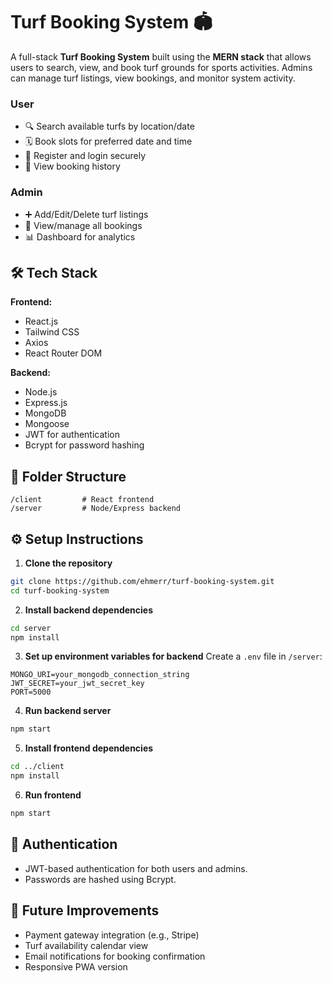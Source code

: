 
# Turf Booking System 🏟️

A full-stack **Turf Booking System** built using the **MERN stack** that allows users to search, view, and book turf grounds for sports activities. Admins can manage turf listings, view bookings, and monitor system activity.


### User
- 🔍 Search available turfs by location/date
- 🗓️ Book slots for preferred date and time
- 👤 Register and login securely
- 🧾 View booking history

### Admin
- ➕ Add/Edit/Delete turf listings
- 📅 View/manage all bookings
- 📊 Dashboard for analytics

## 🛠️ Tech Stack

**Frontend:**
- React.js
- Tailwind CSS
- Axios
- React Router DOM

**Backend:**
- Node.js
- Express.js
- MongoDB
- Mongoose
- JWT for authentication
- Bcrypt for password hashing

## 📁 Folder Structure

```
/client         # React frontend
/server         # Node/Express backend
```

## ⚙️ Setup Instructions

1. **Clone the repository**
```bash
git clone https://github.com/ehmerr/turf-booking-system.git
cd turf-booking-system
```

2. **Install backend dependencies**
```bash
cd server
npm install
```

3. **Set up environment variables for backend**
Create a `.env` file in `/server`:
```
MONGO_URI=your_mongodb_connection_string
JWT_SECRET=your_jwt_secret_key
PORT=5000
```

4. **Run backend server**
```bash
npm start
```

5. **Install frontend dependencies**
```bash
cd ../client
npm install
```

6. **Run frontend**
```bash
npm start
```

## 🔐 Authentication

- JWT-based authentication for both users and admins.
- Passwords are hashed using Bcrypt.

## 📌 Future Improvements

- Payment gateway integration (e.g., Stripe)
- Turf availability calendar view
- Email notifications for booking confirmation
- Responsive PWA version

